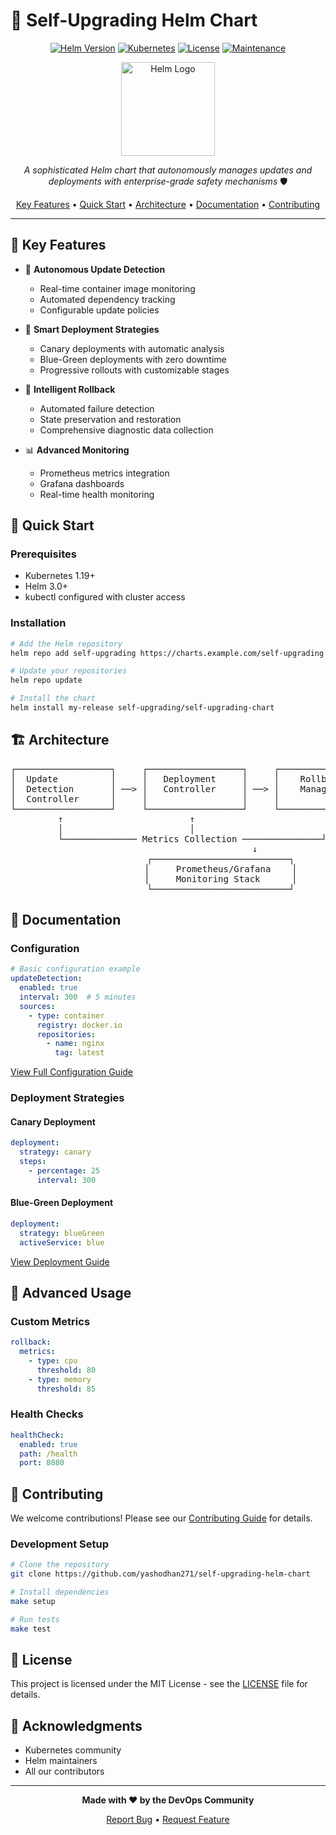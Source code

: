 # 🚀 Self-Upgrading Helm Chart

<div align="center">

[![Helm Version](https://img.shields.io/badge/Helm-v3.0%2B-blue.svg)](https://helm.sh)
[![Kubernetes](https://img.shields.io/badge/Kubernetes-v1.19%2B-326CE5.svg?logo=kubernetes&logoColor=white)](https://kubernetes.io)
[![License](https://img.shields.io/badge/License-MIT-yellow.svg)](LICENSE)
[![Maintenance](https://img.shields.io/badge/Maintained%3F-yes-green.svg)](https://github.com/yashodhan271/self-upgrading-helm-chart/graphs/commit-activity)

<img src="https://helm.sh/img/helm.svg" alt="Helm Logo" width="150" height="150">

*A sophisticated Helm chart that autonomously manages updates and deployments with enterprise-grade safety mechanisms* 🛡️

[Key Features](#-key-features) •
[Quick Start](#-quick-start) •
[Architecture](#-architecture) •
[Documentation](#-documentation) •
[Contributing](#-contributing)

</div>

---

## 🌟 Key Features

- 🔄 **Autonomous Update Detection**
  - Real-time container image monitoring
  - Automated dependency tracking
  - Configurable update policies

- 🚦 **Smart Deployment Strategies**
  - Canary deployments with automatic analysis
  - Blue-Green deployments with zero downtime
  - Progressive rollouts with customizable stages

- 🛟 **Intelligent Rollback**
  - Automated failure detection
  - State preservation and restoration
  - Comprehensive diagnostic data collection

- 📊 **Advanced Monitoring**
  - Prometheus metrics integration
  - Grafana dashboards
  - Real-time health monitoring

## 🚀 Quick Start

### Prerequisites

- Kubernetes 1.19+
- Helm 3.0+
- kubectl configured with cluster access

### Installation

```bash
# Add the Helm repository
helm repo add self-upgrading https://charts.example.com/self-upgrading

# Update your repositories
helm repo update

# Install the chart
helm install my-release self-upgrading/self-upgrading-chart
```

## 🏗️ Architecture

<div align="center">
<pre>
┌──────────────────┐     ┌──────────────────┐     ┌──────────────────┐
│  Update          │     │   Deployment     │     │    Rollback      │
│  Detection       │ ──> │   Controller     │ ──> │    Manager       │
│  Controller      │     │                  │     │                  │
└──────────────────┘     └──────────────────┘     └──────────────────┘
         ↑                        ↑                         ↑
         │                        │                         │
         └────────────── Metrics Collection ───────────────┘
                                 ↓
                    ┌──────────────────────────┐
                    │     Prometheus/Grafana    │
                    │     Monitoring Stack      │
                    └──────────────────────────┘
</pre>
</div>

## 📖 Documentation

### Configuration

```yaml
# Basic configuration example
updateDetection:
  enabled: true
  interval: 300  # 5 minutes
  sources:
    - type: container
      registry: docker.io
      repositories:
        - name: nginx
          tag: latest
```

[View Full Configuration Guide](docs/configuration.md)

### Deployment Strategies

#### Canary Deployment
```yaml
deployment:
  strategy: canary
  steps:
    - percentage: 25
      interval: 300
```

#### Blue-Green Deployment
```yaml
deployment:
  strategy: blueGreen
  activeService: blue
```

[View Deployment Guide](docs/deployment.md)

## 🔧 Advanced Usage

### Custom Metrics

```yaml
rollback:
  metrics:
    - type: cpu
      threshold: 80
    - type: memory
      threshold: 85
```

### Health Checks

```yaml
healthCheck:
  enabled: true
  path: /health
  port: 8080
```

## 🤝 Contributing

We welcome contributions! Please see our [Contributing Guide](CONTRIBUTING.md) for details.

### Development Setup

```bash
# Clone the repository
git clone https://github.com/yashodhan271/self-upgrading-helm-chart

# Install dependencies
make setup

# Run tests
make test
```

## 📜 License

This project is licensed under the MIT License - see the [LICENSE](LICENSE) file for details.

## 🙏 Acknowledgments

- Kubernetes community
- Helm maintainers
- All our contributors

---

<div align="center">

**Made with ❤️ by the DevOps Community**

[Report Bug](https://github.com/yashodhan271/self-upgrading-helm-chart/issues) •
[Request Feature](https://github.com/yashodhan271/self-upgrading-helm-chart/issues)

</div>

